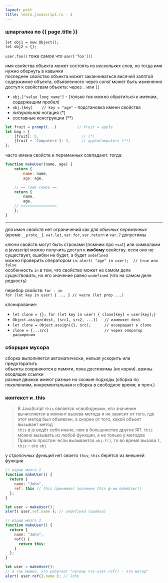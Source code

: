 ```yaml
---
layout: post
title: learn.javascript.ru - 3
---
```


### шпаргалка по {{ page.title }}

`let obj1 = new Object();`  
`let obj2 = {};`  

`user.foo()` тоже самое что `user['foo']()`  

имя свойства объекта может состоять из _нескольких слов_, но тогда имя нужно обернуть в кавычки  
последнее свойство объекта может заканчиваться _висячей_ запятой  
содержимое объекта, объявленного через _const_ может быть измененно  
доступ к свойствам объекта: через `.` или `[]`  
- `obj.["value long name"]` - (_только так_ можно обратиться к именам, содержащим пробел)  
- `obj.[key]    // key = "age"` - подстановка имени свойства  
- _литеральная_ нотация (\*)  
- составные конструкции (\*\*)  

```js
let fruit = prompt(...)         // fruit = apple
let bag = {
    [fruit]: 5,                   // (*)
    [fruit + 'Computers']: 3,     // appleComputers (**)
};
```

часто имена свойств и переменных совпадают. тогда:  
```js
function makeUser(name, age) {
    return {
        name: name,
        age: age,

    // == тоже самое ==
    return { 
        name,
        age,
    // ================
    };
}
```

---  

для _имен свойств_ нет ограничений как для _обычных переменных_ (кроме `__proto__`). `var.let`, `var.for`, `var.return`
и `var.7` допустимы  

ключи свойств могут быть строками (помним про `+val`) или символами  
в javascript можно получить доступ к __любому__ свойству. если оно не существует, ошибки не будет, а будет `undefined`  
можно проверить оператором `in`: `alert( "age" in user);  // true или false`  
особенность `in` в том, что свойство может на самом деле _существовать_, но его значение равно `undefined` (что на
самом деле редкость)  

перебор свойств: `for - in`  
`for (let key in user) { ... } // часто (let prop ...)`  

клонирование:  
- `let clone = {}; for (let key in user) { clone[key] = user[key];}`  
- `Object.assign(dest, [src1, src2, ...])   // изменяет dest`  
- `let clone = Object.assign({}, src);      // возвращает в clone`  
- `clone = {...src}                         // через оператор расширения`

### сборщик мусора
сборка выполняется автоматически, нельзя ускорить или предотвратить  
объекты сохраняются в памяти, пока достижимы (их корни). важны входящие ссылки  
разные движки имеют разные но схожие подходы (сборка по поколениям, инкрементальная и сборка в свободное время; и проч.)  

### контекст и .this 

> В JavaScript `this` является «свободным», его значение вычисляется в момент вызова метода и не зависит от того, где 
этот метод был объявлен, а скорее от того, какой объект вызывает метод  
`this` в js ведёт себя иначе, чем в большинстве других ЯП. `this` можно вызывать из _любой_ функции, а не только у методов  
> Правило простое: если вызывается `obj.f()`, то во время вызова `f`, `this` – это `obj`  

у _стрелочных функций_ нет своего `this`; `this` берётся из внешней функции  

```js
// взрыв мозга 1
function makeUser() {
  return {
    name: "John",
    ref: this // this принимает значение this ф-ии makeUser()
  };
}

let user = makeUser();
alert( user.ref.name ); // undefined (ошибка)

// взрыв мозга 2
function makeUser() {
  return {
    name: "John",
    ref() {
      return this;
    }
  };
}

let user = makeUser();
// а так можно. это работает "потому что user.ref() - это метод"
alert( user.ref().name ); // John
```
